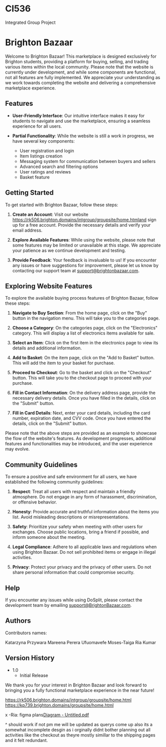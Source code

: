 # CI536
Integrated Group Project 

# Brighton Bazaar

Welcome to Brighton Bazaar! This marketplace is designed exclusively for Brighton students, providing a platform for buying, selling, and trading various items within the local community. Please note that the website is currently under development, and while some components are functional, not all features are fully implemented. We appreciate your understanding as we work towards completing the website and delivering a comprehensive marketplace experience.

## Features

- **User-Friendly Interface**: Our intuitive interface makes it easy for students to navigate and use the marketplace, ensuring a seamless experience for all users.

- **Partial Functionality**: While the website is still a work in progress, we have several key components:
  - User registration and login
  - Item listings creation
  - Messaging system for communication between buyers and sellers
  - Advanced search and filtering options
  - User ratings and reviews
  - Basket feature

## Getting Started

To get started with Brighton Bazaar, follow these steps:

1. **Create an Account**: Visit our website https://rk506.brighton.domains/intgroup/groupsite/home.htmland sign up for a free account. Provide the necessary details and verify your email address.

2. **Explore Available Features**: While using the website, please note that some features may be limited or unavailable at this stage. We appreciate your patience as we continue development and testing.

3. **Provide Feedback**: Your feedback is invaluable to us! If you encounter any issues or have suggestions for improvement, please let us know by contacting our support team at support@brightonbazaar.com.

## Exploring Website Features

To explore the available buying process features of Brighton Bazaar, follow these steps:

1. **Navigate to Buy Section**: From the home page, click on the "Buy" button in the navigation menu. This will take you to the categories page.

2. **Choose a Category**: On the categories page, click on the "Electronics" category. This will display a list of electronics items available for sale.

3. **Select an Item**: Click on the first item in the electronics page to view its details and additional information.

4. **Add to Basket**: On the item page, click on the "Add to Basket" button. This will add the item to your basket for purchase.

5. **Proceed to Checkout**: Go to the basket and click on the "Checkout" button. This will take you to the checkout page to proceed with your purchase.

6. **Fill in Contact Information**: On the delivery address page, provide the necessary delivery details. Once you have filled in the details, click on the "Submit" button.

7. **Fill in Card Details**: Next, enter your card details, including the card number, expiration date, and CVV code. Once you have entered the details, click on the "Submit" button.

Please note that the above steps are provided as an example to showcase the flow of the website's features. As development progresses, additional features and functionalities may be introduced, and the user experience may evolve.

## Community Guidelines

To ensure a positive and safe environment for all users, we have established the following community guidelines:

1. **Respect**: Treat all users with respect and maintain a friendly atmosphere. Do not engage in any form of harassment, discrimination, or offensive behavior.

2. **Honesty**: Provide accurate and truthful information about the items you list. Avoid misleading descriptions or misrepresentations.

3. **Safety**: Prioritize your safety when meeting with other users for exchanges. Choose public locations, bring a friend if possible, and inform someone about the meeting.

4. **Legal Compliance**: Adhere to all applicable laws and regulations when using Brighton Bazaar. Do not sell prohibited items or engage in illegal activities.

5. **Privacy**: Protect your privacy and the privacy of other users. Do not share personal information that could compromise security.


## Help

If you encounter any issues while using DoSplit, please contact the development team by emailing support@BrightonBazaar.com.

## Authors

Contributors names:

Katarzyna Przywara
Mareena Perera 
Ufuomavefe Moses-Taiga
Ria Kumar

## Version History

* 1.0
    * Initial Release

We thank you for your interest in Brighton Bazaar and look forward to bringing you a fully functional marketplace experience in the near future!



https://rk506.brighton.domains/intgroup/groupsite/home.html
https://kp739.brighton.domains/groupsite/home.html


x -Ria:
figma plans[Diagram - Untitled.pdf](https://github.com/ucmt10/CI536/files/11069981/Diagram.-.Untitled.pdf)

^ should work if not pm me will be updated as querys come up
also its a somewhat incomplete desgin as i orginally didnt bother planning out all activities like the checkout as theyre mostly simillar to the shipping pages and it felt redundant.
